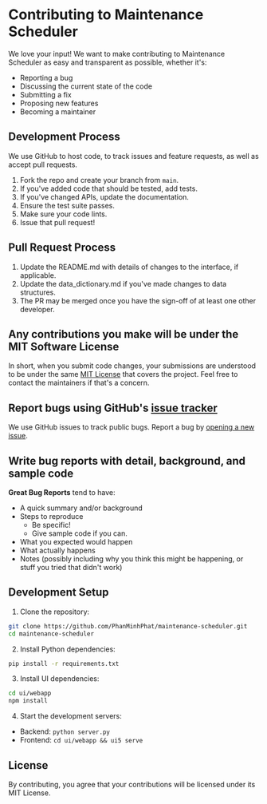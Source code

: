 # Contributing to Maintenance Scheduler

We love your input! We want to make contributing to Maintenance Scheduler as easy and transparent as possible, whether it's:

- Reporting a bug
- Discussing the current state of the code
- Submitting a fix
- Proposing new features
- Becoming a maintainer

## Development Process

We use GitHub to host code, to track issues and feature requests, as well as accept pull requests.

1. Fork the repo and create your branch from `main`.
2. If you've added code that should be tested, add tests.
3. If you've changed APIs, update the documentation.
4. Ensure the test suite passes.
5. Make sure your code lints.
6. Issue that pull request!

## Pull Request Process

1. Update the README.md with details of changes to the interface, if applicable.
2. Update the data_dictionary.md if you've made changes to data structures.
3. The PR may be merged once you have the sign-off of at least one other developer.

## Any contributions you make will be under the MIT Software License

In short, when you submit code changes, your submissions are understood to be under the same [MIT License](http://choosealicense.com/licenses/mit/) that covers the project. Feel free to contact the maintainers if that's a concern.

## Report bugs using GitHub's [issue tracker](https://github.com/PhanMinhPhat/maintenance-scheduler/issues)

We use GitHub issues to track public bugs. Report a bug by [opening a new issue](https://github.com/PhanMinhPhat/maintenance-scheduler/issues/new).

## Write bug reports with detail, background, and sample code

**Great Bug Reports** tend to have:

- A quick summary and/or background
- Steps to reproduce
  - Be specific!
  - Give sample code if you can.
- What you expected would happen
- What actually happens
- Notes (possibly including why you think this might be happening, or stuff you tried that didn't work)

## Development Setup

1. Clone the repository:
```bash
git clone https://github.com/PhanMinhPhat/maintenance-scheduler.git
cd maintenance-scheduler
```

2. Install Python dependencies:
```bash
pip install -r requirements.txt
```

3. Install UI dependencies:
```bash
cd ui/webapp
npm install
```

4. Start the development servers:
- Backend: `python server.py`
- Frontend: `cd ui/webapp && ui5 serve`

## License

By contributing, you agree that your contributions will be licensed under its MIT License.